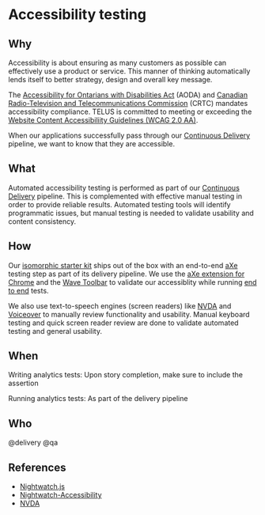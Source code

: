 # Accessibility testing

## Why

Accessibility is about ensuring as many customers as possible can effectively use a product or service. This manner of thinking automatically lends itself to better strategy, design and overall key message.

The [Accessibility for Ontarians with Disabilities Act](http://www.aoda.ca/) (AODA) and [Canadian Radio-Television and Telecommunications Commission](http://www.crtc.gc.ca/eng/home-accueil.htm) (CRTC) mandates accessibility compliance. TELUS is committed to meeting or exceeding the [Website Content Accessibiliity Guidelines (WCAG 2.0 AA)](https://www.w3.org/WAI/WCAG20/quickref/).

When our applications successfully pass through our [Continuous Delivery](../../process/continuous-delivery.md) pipeline, we want to know that they are accessible.

## What

Automated accessibility testing is performed as part of our [Continuous Delivery](../../process/continuous-delivery.md) pipeline. This is complemented with effective manual testing in order to provide reliable results. Automated testing tools will identify programmatic issues, but manual testing is needed to validate usability and content consistency.

## How

Our [isomorphic starter kit](../../development/starter-kits.md) ships out of the box with an end-to-end [aXe](https://axe-core.org/) testing step as part of its delivery pipeline. We use the [aXe extension for Chrome](https://chrome.google.com/webstore/detail/axe/lhdoppojpmngadmnindnejefpokejbdd) and the [Wave Toolbar](http://wave.webaim.org/extension/) to validate our accessiblity while running [end to end](../functional/e2e.md) tests.

We also use text-to-speech engines (screen readers) like [NVDA](https://www.nvaccess.org/) and [Voiceover](https://www.apple.com/ca/accessibility/iphone/vision/) to manually review functionality and usability. Manual keyboard testing and quick screen reader review are done to validate automated testing and general usability.

## When

Writing analytics tests: Upon story completion, make sure to include the assertion

Running analytics tests: As part of the delivery pipeline

## Who

@delivery
@qa

## References

- [Nightwatch.js](http://nightwatchjs.org/)
- [Nightwatch-Accessibility](https://github.com/ahmadnassri/nightwatch-accessibility)
- [NVDA](https://www.nvaccess.org/)
